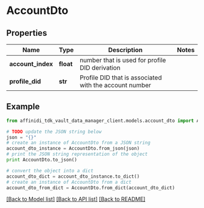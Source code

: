 # AccountDto

## Properties

| Name              | Type      | Description                                            | Notes |
| ----------------- | --------- | ------------------------------------------------------ | ----- |
| **account_index** | **float** | number that is used for profile DID derivation         |
| **profile_did**   | **str**   | Profile DID that is associated with the account number |

## Example

```python
from affinidi_tdk_vault_data_manager_client.models.account_dto import AccountDto

# TODO update the JSON string below
json = "{}"
# create an instance of AccountDto from a JSON string
account_dto_instance = AccountDto.from_json(json)
# print the JSON string representation of the object
print AccountDto.to_json()

# convert the object into a dict
account_dto_dict = account_dto_instance.to_dict()
# create an instance of AccountDto from a dict
account_dto_from_dict = AccountDto.from_dict(account_dto_dict)
```

[[Back to Model list]](../README.md#documentation-for-models) [[Back to API list]](../README.md#documentation-for-api-endpoints) [[Back to README]](../README.md)
